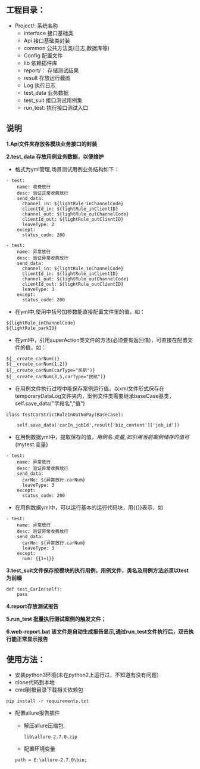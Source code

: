 
## 工程目录：

- Project/:  系统名称
  - interface   接口基础类
  - Api  接口基础类封装
  - common  公共方法类(日志,数据库等)
  - Config 配置文件
  - lib 依赖插件库
  - report/： 存储测试结果
  - result  存放运行截图
  - Log  执行日志
  - test_data 业务数据
  - test_suit 接口测试用例集
  - run_test:  执行接口测试入口

## 说明
**1.Api文件夹存放各模块业务接口的封装**

**2.test_data 存放用例业务数据，以便维护**

- 格式为yml管理,场景测试用例业务结构如下：
```
- test:
    name: 收费放行
    desc: 验证正常收费放行
    send_data:
      channel_in: ${lightRule_inChannelCode}
      clientId_in: ${lightRule_inClientID}
      channel_out: ${lightRule_outChannelCode}
      clientId_out: ${lightRule_outClientID}
      leaveType: 2
    except:
      status_code: 200

- test:
    name: 异常放行
    desc: 验证异常收费放行
    send_data:
      channel_in: ${lightRule_inChannelCode}
      clientId_in: ${lightRule_inClientID}
      channel_out: ${lightRule_outChannelCode}
      clientId_out: ${lightRule_outClientID}
      leaveType: 3
    except:
      status_code: 200
```
- 在yml中,使用中括号加参数能直接配置文件里的值，如：
```
${lightRule_inChannelCode}
${lightRule_parkID}
```
- 在yml中，引用superAction类文件的方法(必须要有返回值)，可直接在配置文件的值，如：
```
${__create_carNum()}
${__create_carNum(1,2)}
${__create_carNum(carType="民航")}
${__create_carNum(3,5,carType="民航")}
```
- 在用例文件执行过程中能保存案例运行值，以xml文件形式保存在temporaryDataLog文件夹内，案例文件类需要继承baseCase基类，self.save_data("字段名","值")
```
class TestCarStrictRuleInOutNoPay(BaseCase):

	self.save_data('carIn_jobId',result['biz_content']['job_id'])

```
- 在用例数据yml中，提取保存的值，${用例名.变量},如引用当前案例储存的值可${mytest.变量}
```
- test:
    name: 异常放行
    desc: 验证异常收费放行
    send_data:
      carNo: ${异常放行.carNum}
      leaveType: 3
    except:
      status_code: 200
```
- 在用例数据yml中，可以运行基本的运行代码块，用{{}}表示，如
```
- test:
    name: 异常放行
    desc: 验证异常收费放行
    send_data:
      carNo: ${异常放行.carNum}
      leaveType: 3
    except:
      num: {{1+1}}
```

**3.test_suit文件保存按模块的执行用例，用例文件，类名及用例方法必须以test为前缀**

```
def test_CarIn(self):
	pass
```

**4.report存放测试报告**

**5.run_test 批量执行测试案例的触发文件；**

**6.web-report.bat 该文件是自动生成报告显示,通过run_test文件执行后，双击执行能正常显示报告**

## 使用方法：

- 安装python3环境(未在python2上运行过，不知道有没有问题）
- clone代码到本地
- cmd到根目录下载相关依赖包

```
pip install -r requirements.txt
```
- 配置allure报告插件

  - 解压allure压缩包

    ```
    lib\allure-2.7.0.zip
    ```

  - 配置环境变量 
  ```
  path = E:\allure-2.7.0\bin;
  ```

